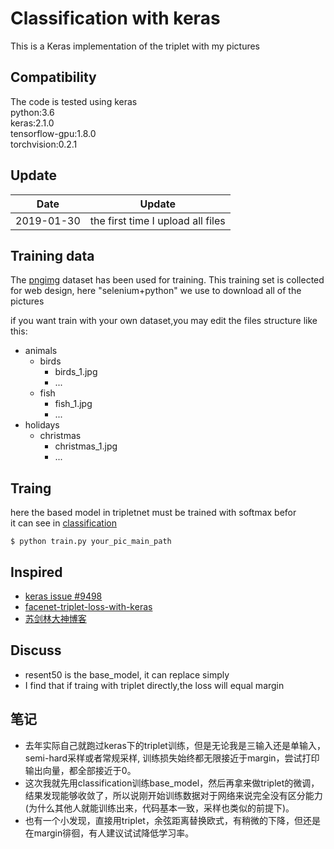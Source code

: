 # Classification with keras 

This is a Keras implementation of the triplet with my pictures

## Compatibility
The code is tested using keras  
python:3.6  
keras:2.1.0  
tensorflow-gpu:1.8.0  
torchvision:0.2.1

## Update
| Date     | Update |
|----------|--------|
| 2019-01-30 | the first time I upload all files |



## Training data
The [pngimg](http://pngimg.com/) dataset has been used for training. This training set is collected for web design, here "selenium+python" we use to download all of the pictures 

if you want train with your own dataset,you may edit the files structure like this:
- animals
  - birds
    - birds_1.jpg
    - ...
  - fish
    - fish_1.jpg
    - ...
- holidays
  - christmas
    - christmas_1.jpg
    - ...





## Traing
here the based model in tripletnet must be trained with softmax befor  
it can see in [classification](https://github.com/ray0809/ALL_used_models/tree/master/classification)
```
$ python train.py your_pic_main_path
```

## Inspired
  - [keras issue #9498](https://github.com/keras-team/keras/issues/9498)
  - [facenet-triplet-loss-with-keras](https://stackoverflow.com/questions/41075993/facenet-triplet-loss-with-keras)
  - [苏剑林大神博客](https://spaces.ac.cn/archives/4493)


## Discuss
- resent50 is the base_model, it can replace simply
- I find that if traing with triplet directly,the loss will equal margin




## 笔记
- 去年实际自己就跑过keras下的triplet训练，但是无论我是三输入还是单输入，semi-hard采样或者常规采样, 训练损失始终都无限接近于margin，尝试打印输出向量，都全部接近于0。
- 这次我就先用classification训练base_model，然后再拿来做triplet的微调，结果发现能够收敛了，所以说刚开始训练数据对于网络来说完全没有区分能力(为什么其他人就能训练出来，代码基本一致，采样也类似的前提下)。
- 也有一个小发现，直接用triplet，余弦距离替换欧式，有稍微的下降，但还是在margin徘徊，有人建议试试降低学习率。
